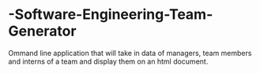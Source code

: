 # -Software-Engineering-Team-Generator
Ommand line application that will take in data of managers, team members and interns of a team and display them on an html document.
